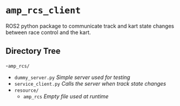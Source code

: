 # `amp_rcs_client`
ROS2 python package to communicate track and kart state changes between race control and the kart.

## Directory Tree
-`amp_rcs/`
  - `dummy_server.py` *Simple server used for testing*
  - `service_client.py` *Calls the server when track state changes*
- `resource/`
  - `amp_rcs` *Empty file used at runtime*
